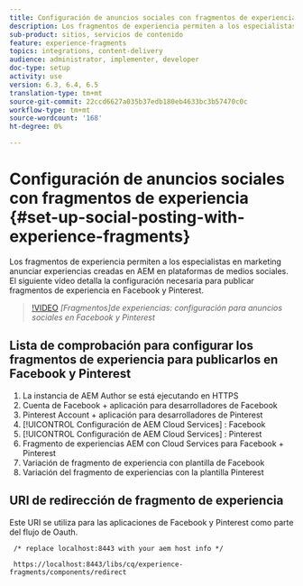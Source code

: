 ```yaml
---
title: Configuración de anuncios sociales con fragmentos de experiencias AEM
description: Los fragmentos de experiencia permiten a los especialistas en marketing anunciar experiencias creadas en AEM en plataformas de medios sociales. El siguiente vídeo detalla la configuración necesaria para publicar fragmentos de experiencia en Facebook y Pinterest.
sub-product: sitios, servicios de contenido
feature: experience-fragments
topics: integrations, content-delivery
audience: administrator, implementer, developer
doc-type: setup
activity: use
version: 6.3, 6.4, 6.5
translation-type: tm+mt
source-git-commit: 22ccd6627a035b37edb180eb4633bc3b57470c0c
workflow-type: tm+mt
source-wordcount: '168'
ht-degree: 0%

---
```



# Configuración de anuncios sociales con fragmentos de experiencia {#set-up-social-posting-with-experience-fragments}

Los fragmentos de experiencia permiten a los especialistas en marketing anunciar experiencias creadas en AEM en plataformas de medios sociales. El siguiente vídeo detalla la configuración necesaria para publicar fragmentos de experiencia en Facebook y Pinterest.

>[!VIDEO](https://video.tv.adobe.com/v/20592/?quality=9&learn=on)
*[Fragmentos]de experiencias: configuración para anuncios sociales en Facebook y Pinterest*

## Lista de comprobación para configurar los fragmentos de experiencia para publicarlos en Facebook y Pinterest

1. La instancia de AEM Author se está ejecutando en HTTPS
2. Cuenta de Facebook + aplicación para desarrolladores de Facebook
3. Pinterest Account + aplicación para desarrolladores de Pinterest
4. [!UICONTROL Configuración de AEM Cloud Services] : Facebook
5. [!UICONTROL Configuración de AEM Cloud Services] : Pinterest
6. Fragmento de experiencias AEM con Cloud Services para Facebook + Pinterest
7. Variación de fragmento de experiencia con plantilla de Facebook
8. Variación del fragmento de experiencias con la plantilla Pinterest

## URI de redirección de fragmento de experiencia

Este URI se utiliza para las aplicaciones de Facebook y Pinterest como parte del flujo de Oauth.

```plain
 /* replace localhost:8443 with your aem host info */

 https://localhost:8443/libs/cq/experience-fragments/components/redirect
```

